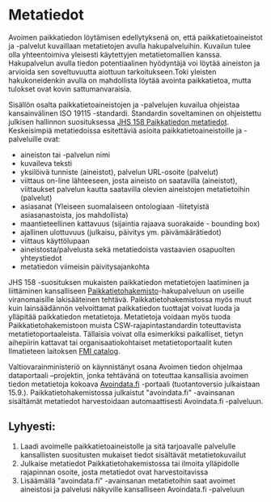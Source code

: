 # Metatiedot

Avoimen paikkatiedon löytämisen edellytyksenä on, että paikkatietoaineistot ja -palvelut kuvaillaan metatietojen avulla hakupalveluihin. Kuvailun tulee olla yhteentoimiva yleisesti käytettyjen metatietomallien kanssa. Hakupalvelun avulla tiedon potentiaalinen hyödyntäjä voi löytää aineiston ja arvioida sen soveltuvuutta aiottuun tarkoitukseen.Toki yleisten hakukoneidenkin avulla on mahdollista löytää avointa paikkatietoa, mutta tulokset ovat kovin sattumanvaraisia.

Sisällön osalta paikkatietoaineistojen ja -palvelujen kuvailua ohjeistaa kansainvälinen ISO 19115 -standardi. Standardin soveltaminen on ohjeistettu julkisen hallinnon suosituksessa [JHS 158 Paikkatiedon metatiedot](http://www.jhs-suositukset.fi/web/guest/jhs/recommendations/158). Keskeisimpiä metatiedoissa esitettäviä asioita paikkatietoaineistoille ja -palveluille ovat:    
- aineiston tai -palvelun nimi  
- kuvaileva teksti  
- yksilöivä tunniste (aineistot), palvelun URL-osoite (palvelut)  
- viittaus on-line lähteeseen, josta aineisto on saatavilla (aineistot), viittaukset palvelun kautta saatavilla olevien aineistojen metatietoihin (palvelut)  
- asiasanat (Yleiseen suomalaiseen ontologiaan -liitetyistä asiasanastoista, jos mahdollista)  
- maantieteellinen kattavuus (sijaintia rajaava suorakaide - bounding box)  
- ajallinen ulottuvuus (julkaisu, päivitys ym. päivämäärätiedot)  
- viittaus käyttölupaan  
- aineistosta/palvelusta sekä metatiedoista vastaavien osapuolten yhteystiedot  
- metatiedon viimeisin päivitysajankohta  

JHS 158 -suosituksen mukaisten paikkatiedon metatietojen laatiminen ja liittäminen kansalliseen [Paikkatietohakemisto](http://www.paikkatietohakemisto.fi)-hakupalveluun on useille viranomaisille lakisääteinen tehtävä. Paikkatietohakemistossa myös muut kuin lainsäädännön velvoittamat paikkatiedon tuottajat voivat luoda ja ylläpitää paikkatiedon metatietoja. Metatietoja voidaan myös tuoda Paikkatietohakemistoon muista CSW-rajapintastandardin toteuttavista metatietoportaaleista. Tällaisia voivat olla esimerkiksi paikalliset, tietyn aihepiirin kattavat tai organisaatiokohtaiset metatietoportaalit kuten Ilmatieteen laitoksen [FMI catalog](http://catalog.fmi.fi).

Valtiovarainministeriö on käynnistänyt osana Avoimen tiedon ohjelmaa dataportaali –projektin, jonka tehtävänä on toteuttaa kansallisia avoimen tiedon metatietoja kokoava [Avoindata.fi](http://beta.avoindata.fi) -portaali (tuotantoversio julkaistaan 15.9.). Paikkatietohakemistossa julkaistut "avoindata.fi" -avainsanan sisältämät metatiedot harvestoidaan automaattisesti Avoindata.fi -palveluun.

## Lyhyesti:
1. Laadi avoimelle paikkatietoaineistolle ja sitä tarjoavalle palvelulle kansallisten suositusten mukaiset tiedot sisältävät metatietokuvailut
2. Julkaise metatiedot Paikkatietohakemistossa tai ilmoita ylläpidolle rajapinnan osoite, josta metatiedot ovat harvestoitavissa
3. Lisäämällä "avoindata.fi" -avainsanan metatietoihin saat avoimet aineistosi ja palvelusi näkyville kansalliseen Avoindata.fi -palveluun
